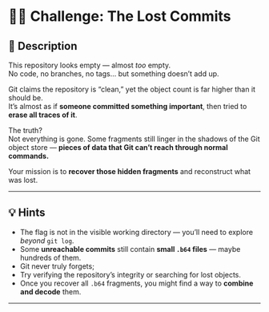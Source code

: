 # 🕵️‍♂️ Challenge: The Lost Commits

## 📜 Description

This repository looks empty — almost *too* empty.  
No code, no branches, no tags… but something doesn’t add up.  

Git claims the repository is “clean,” yet the object count is far higher than it should be.  
It’s almost as if **someone committed something important**, then tried to **erase all traces of it**.  

The truth?  
Not everything is gone. Some fragments still linger in the shadows of the Git object store — **pieces of data that Git can’t reach through normal commands.**  

Your mission is to **recover those hidden fragments** and reconstruct what was lost.  

---

## 💡 Hints

- The flag is not in the visible working directory — you’ll need to explore *beyond* `git log`.  
- Some **unreachable commits** still contain **small `.b64` files** — maybe hundreds of them.  
- Git never truly forgets;  
- Try verifying the repository’s integrity or searching for lost objects.  
- Once you recover all `.b64` fragments, you might find a way to **combine and decode** them.  

---



